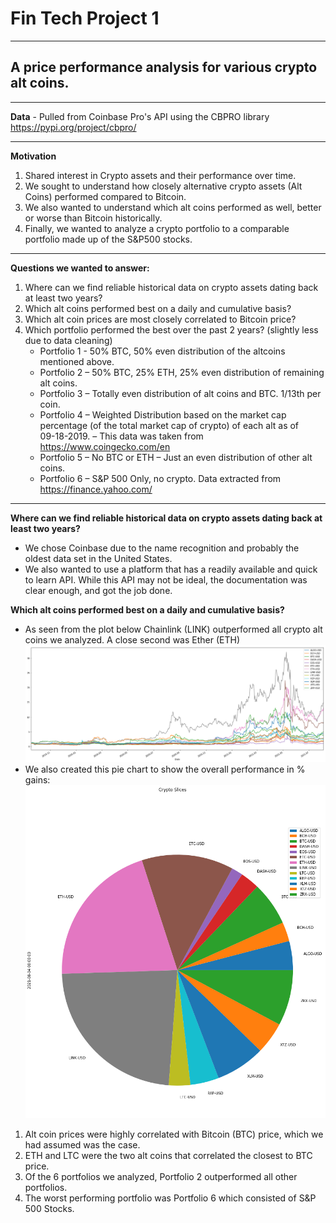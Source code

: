 # Fin Tech Project 1

---

## A price performance analysis for various crypto alt coins.
---
**Data** - Pulled from Coinbase Pro's API using the CBPRO library https://pypi.org/project/cbpro/ 

---

**Motivation** 
1. Shared interest in Crypto assets and their performance over time.
2. We sought to understand how closely alternative crypto assets (Alt Coins) performed compared to Bitcoin.
3. We also wanted to understand which alt coins performed as well, better or worse than Bitcoin historically.
4. Finally, we wanted to analyze a crypto portfolio to a comparable portfolio made up of the S&P500 stocks. 
---                 
**Questions we wanted to answer:**
1. Where can we find reliable historical data on crypto assets dating back at least two years?
2. Which alt coins performed best on a daily and cumulative basis?
3. Which alt coin prices are most closely correlated to Bitcoin price?
4. Which portfolio performed the best over the past 2 years? (slightly less due to data cleaning)
    * Portfolio 1 - 50% BTC, 50% even distribution of the altcoins mentioned above.
    * Portfolio 2 – 50% BTC, 25% ETH, 25% even distribution of remaining alt coins.
    * Portfolio 3 – Totally even distribution of alt coins and BTC. 1/13th per coin.
    * Portfolio 4 – Weighted Distribution based on the market cap percentage (of the total market cap of crypto) of each alt as of  
              09-18-2019. – This data was taken from https://www.coingecko.com/en 
    * Portfolio 5 – No BTC or ETH – Just an even distribution of other alt coins.
    * Portfolio 6 – S&P 500 Only, no crypto. Data extracted from https://finance.yahoo.com/ 

---

**Where can we find reliable historical data on crypto assets dating back at least two years?** 

  * We chose Coinbase due to the name recognition and probably the oldest data set in the United States.
  * We also wanted to use a platform that has a readily available and quick to learn API. While this API may not be ideal, the documentation was clear enough, and got the job done.

**Which alt coins performed best on a daily and cumulative basis?**
  * As seen from the plot below Chainlink (LINK) outperformed all crypto alt coins we analyzed. A close second was Ether (ETH)
  ![alt text](https://github.com/padibona/FinTechProject1/blob/main/Images/Cryptocumulative.png)
  * We also created this pie chart to show the overall performance in % gains:
  ![alt text](https://github.com/padibona/FinTechProject1/blob/main/Images/Cryptopie.png)
1. Alt coin prices were highly correlated with Bitcoin (BTC) price, which we had assumed was the case.
2. ETH and LTC were the two alt coins that correlated the closest to BTC price.
3. Of the 6 portfolios we analyzed, Portfolio 2 outperformed all other portfolios.
4. The worst performing portfolio was Portfolio 6 which consisted of S&P 500 Stocks. 





